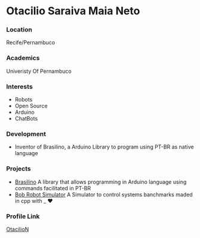 # Otacilio Saraiva Maia Neto

### Location

Recife/Pernambuco

### Academics

Univeristy Of Pernambuco

### Interests

- Robots
- Open Source
- Arduino
- ChatBots

### Development

- Inventor of Brasilino, a Arduino Library to program using PT-BR as native language

### Projects

- [Brasilino](https://github.com/OtacilioN/Brasilino) A library that allows programming in Arduino language using commands facilitated in PT-BR
- [Bob Robot Simulator](https://github.com/OtacilioN/Bob-Robot-Simulator) A Simulator to control systems banchmarks maded in cpp with _ ❤️

### Profile Link

[OtacilioN](https://github.com/OtacilioN)